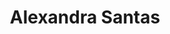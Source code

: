 ---
pid: LLP491
title: Alexandra Santas
location_transcription: "[  ] east Wyoming Ave"
zipcode: 
outside_phl: 
neighborhood: 
age: '12'
age_range: 6-13
instagram: 
image_file_name: LLP_491.jpg
proposal_transcription: "//like a bell named liberty, let freedom ring, even though
  cracked."
topic: Art,Freedom
topic_summary: 0, 0
type: Conceptual
keywords_other: 'ursula rucker, liberty bell, logan squared: ode to philly'
credit: Karimar Serrano
image_labels: 
twitter: 
facebook: 
permalink: "/monuments/llp491/"
layout: item-page
---